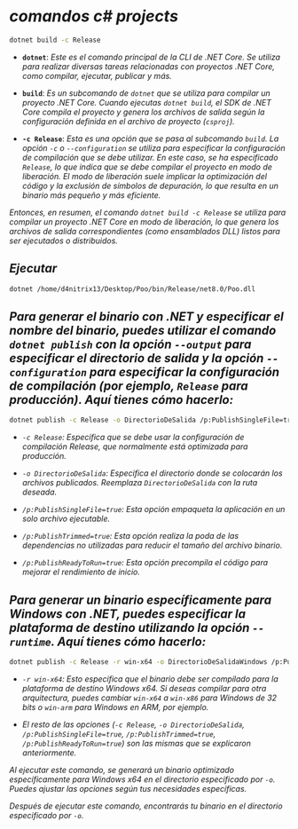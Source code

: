 <!-- Autor: Daniel Benjamin Perez Morales -->
<!-- GitHub: https://github.com/DanielPerezMoralesDev13 -->
<!-- Correo electrónico: danielperezdev@proton.me  -->
# ***comandos c# projects***

```bash
dotnet build -c Release
```

- **`dotnet`**: *Este es el comando principal de la CLI de .NET Core. Se utiliza para realizar diversas tareas relacionadas con proyectos .NET Core, como compilar, ejecutar, publicar y más.*

- **`build`**: *Es un subcomando de `dotnet` que se utiliza para compilar un proyecto .NET Core. Cuando ejecutas `dotnet build`, el SDK de .NET Core compila el proyecto y genera los archivos de salida según la configuración definida en el archivo de proyecto (`csproj`).*

- **`-c Release`**: *Esta es una opción que se pasa al subcomando `build`. La opción `-c` o `--configuration` se utiliza para especificar la configuración de compilación que se debe utilizar. En este caso, se ha especificado `Release`, lo que indica que se debe compilar el proyecto en modo de liberación. El modo de liberación suele implicar la optimización del código y la exclusión de símbolos de depuración, lo que resulta en un binario más pequeño y más eficiente.*

*Entonces, en resumen, el comando `dotnet build -c Release` se utiliza para compilar un proyecto .NET Core en modo de liberación, lo que genera los archivos de salida correspondientes (como ensamblados DLL) listos para ser ejecutados o distribuidos.*

## ***Ejecutar***

```bash
dotnet /home/d4nitrix13/Desktop/Poo/bin/Release/net8.0/Poo.dll
```

## ***Para generar el binario con .NET y especificar el nombre del binario, puedes utilizar el comando `dotnet publish` con la opción `--output` para especificar el directorio de salida y la opción `--configuration` para especificar la configuración de compilación (por ejemplo, `Release` para producción). Aquí tienes cómo hacerlo:***

```bash
dotnet publish -c Release -o DirectorioDeSalida /p:PublishSingleFile=true /p:PublishTrimmed=true /p:PublishReadyToRun=true
```

- *`-c Release`: Especifica que se debe usar la configuración de compilación Release, que normalmente está optimizada para producción.*

- *`-o DirectorioDeSalida`: Especifica el directorio donde se colocarán los archivos publicados. Reemplaza `DirectorioDeSalida` con la ruta deseada.*

- *`/p:PublishSingleFile=true`: Esta opción empaqueta la aplicación en un solo archivo ejecutable.*

- *`/p:PublishTrimmed=true`: Esta opción realiza la poda de las dependencias no utilizadas para reducir el tamaño del archivo binario.*

- *`/p:PublishReadyToRun=true`: Esta opción precompila el código para mejorar el rendimiento de inicio.*

## ***Para generar un binario específicamente para Windows con .NET, puedes especificar la plataforma de destino utilizando la opción `--runtime`. Aquí tienes cómo hacerlo:***

```bash
dotnet publish -c Release -r win-x64 -o DirectorioDeSalidaWindows /p:PublishSingleFile=true /p:PublishTrimmed=true /p:PublishReadyToRun=true
```

- *`-r win-x64`: Esto especifica que el binario debe ser compilado para la plataforma de destino Windows x64. Si deseas compilar para otra arquitectura, puedes cambiar `win-x64` a `win-x86` para Windows de 32 bits o `win-arm` para Windows en ARM, por ejemplo.*

- *El resto de las opciones (`-c Release`, `-o DirectorioDeSalida`, `/p:PublishSingleFile=true`, `/p:PublishTrimmed=true`, `/p:PublishReadyToRun=true`) son las mismas que se explicaron anteriormente.*

*Al ejecutar este comando, se generará un binario optimizado específicamente para Windows x64 en el directorio especificado por `-o`. Puedes ajustar las opciones según tus necesidades específicas.*

*Después de ejecutar este comando, encontrarás tu binario en el directorio especificado por `-o`.*
